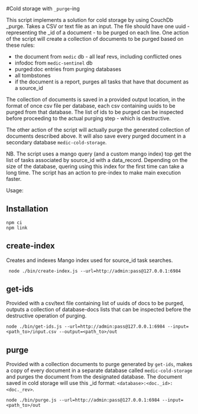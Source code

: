 #Cold storage with `_purge`-ing

This script implements a solution for cold storage by using CouchDb _purge.
Takes a CSV or text file as an input. The file should have one uuid - representing the _id of a document - to be purged on each line.
One action of the script will create a collection of documents to be purged based on these rules:

- the document from `medic` db - all leaf revs, including conflicted ones
- infodoc from `medic-sentinel` db
- purged:doc entries from purging databases
- all tombstones
- if the document is a report, purges all tasks that have that document as a source_id

The collection of documents is saved in a provided output location, in the format of once csv file per database, each csv containing uuids to be purged from that database.
The list of ids to be purged can be inspected before proceeding to the actual purging step - which is destructive.

The other action of the script will actually purge the generated collection of documents described above. It will also save every purged document in a secondary database `medic-cold-storage`.

NB. The script uses a mango query (and a custom mango index) top get the list of tasks associated by source_id with a data_record. Depending on the size of the database, quering using this index for the first time can take a long time. The script has an action to pre-index to make main execution faster.

Usage:

## Installation

```
npm ci
npm link
```

## create-index

Creates and indexes Mango index used for source_id task searches.
```
 node ./bin/create-index.js --url=http://admin:pass@127.0.0.1:6984
```

## get-ids
Provided with a csv/text file containing list of uuids of docs to be purged, outputs a collection of database-docs lists that can be inspected before the destructive operation of purging.
```
node ./bin/get-ids.js --url=http://admin:pass@127.0.0.1:6984 --input=<path_to>/input.csv --output=<path_to>/out
```

## purge
Provided with a collection documents to purge generated by `get-ids`, makes a copy of every document in a separate database called `medic-cold-storage` and purges the document from the designated database.
The document saved in cold storage will use this _id format: `<database>:<doc._id>:<doc._rev>`.
```
node ./bin/purge.js --url=http://admin:pass@127.0.0.1:6984 --input=<path_to>/out
```
